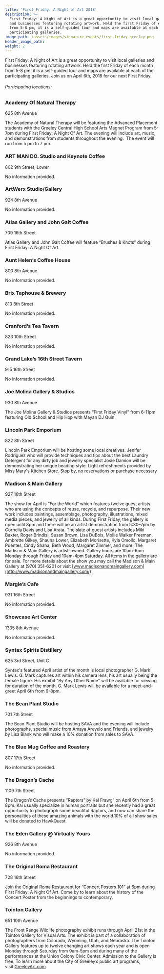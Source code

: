```yaml
---
title: 'First Friday: A Night of Art 2018'
description: >-
  First Friday: A Night of Art is a great opportunity to visit local galleries
  and businesses featuring rotating artwork. Held the first Friday of each month
  from 5-8 pm, it is a self-guided tour and maps are available at each of the
  participating galleries.
image_path: /assets/images/signature-events/first-friday-greeley.png
header_image_path:
weight: 2
---
```


First Friday: A Night of Art is a great opportunity to visit local galleries and businesses featuring rotating artwork. Held the first Friday of each month from 5-8 pm, it is a self-guided tour and maps are available at each of the participating galleries. Join us on April 6th, 2018 for our next First Friday.

###### *Participating locations:*

### Academy Of Natural Therapy

625 8th Avenue

The Academy of Natural Therapy will be featuring the Advanced Placement students with the Greeley Central High School Arts Magnet Program from 5-7pm during First Friday: A Night Of Art. The evening will include art, music, and demonstrations from students throughout the evening.&nbsp; The event will run from 5 pm to 7 pm.

### ART MAN DO. Studio and Keynote Coffee

802 9th Street, Lower

No information provided.

### ArtWerx Studio/Gallery

924 8th Avenue

No information provided.

### Atlas Gallery and John Galt Coffee

709 16th Street

Atlas Gallery and John Galt Coffee will feature “Brushes & Knots” during First Friday: A Night Of Art.

### Aunt Helen’s Coffee House

800 8th Avenue

No information provided.

### Brix Taphouse & Brewery

813 8th Street

No information provided.

### Cranford’s Tea Tavern

823 10th Street

No information provided.

### Grand Lake’s 16th Street Tavern

915 16th Street

No information provided.

### Joe Molina Gallery & Studios

930 8th Avenue

The Joe Molina Gallery & Studios presents “First Friday Vinyl” from 6-11pm featuring Old School and Hip Hop with Mayan DJ Quin

### Lincoln Park Emporium

822 8th Street

Lincoln Park Emporium will be hosting some local creatives. Jenifer Rodriguez who will provide techniques and tips about the best Laundry Detergent for any dirty job and jewelry specialist Josie Damion will be demonstrating her unique beading style. Light refreshments provided by Miss Mary's Kitchen Store. Stop by, no reservations or purchase necessary

### Madison & Main Gallery

927 16th Street

The show for April is “For the World” which features twelve guest artists who are using the concepts of reuse, recycle, and repurpose. Their new work includes paintings, assemblage, photography, illustrations, mixed media pieces, and jewelry of all kinds. During First Friday, the gallery is open until 8pm and there will be an artist demonstration from 5:30–7pm by Cornelia Davis and Lisa Arata. The slate of guest artists includes Miki Baxter, Roger Brindisi, Susan Brown, Lisa DuBois, Mollie Walker Freeman, Ambrette Gilkey, Shauna Lower, Elizabeth Morisette, Kyla Omollo, Margaret Puentes, Cindy Shaha, Beth Wood, Margaret Zimmer, and more! The Madison & Main Gallery is artist-owned. Gallery hours are 10am-6pm Monday through Friday and 10am-4pm Saturday. All items in the gallery are for sale. For more details about the show you may call the Madison & Main Gallery at (970) 351-6201 or visit [www.madisonandmaingallery.com](http://www.madisonandmaingallery.com/)

### Margie’s Cafe

931 16th Street

No information provided.

### Showcase Art Center

1335 8th Avenue

No information provided.

### Syntax Spirits Distillery

625 3rd Street, Unit C

Syntax's featured April artist of the month is local photographer G. Mark Lewis. G. Mark captures art within his camera lens, his art usually being the female figure. His exhibit "By Any Other Name" will be available for viewing for duration of the month. G. Mark Lewis will be available for a meet-and-greet April 6th from 6-8pm.

### The Bean Plant Studio

701 7th Street

The Bean Plant Studio will be hosting SAVA and the evening will include photographs, special music from Amaya Arevelo and Friends, and jewelry by Lisa Blank who will make a 10% donation from sales to SAVA.

### The Blue Mug Coffee and Roastery

807 17th Street

No information provided.

### The Dragon’s Cache

1109 7th Street

The Dragon’s Cache presents “Raptors” by Kai Frawg” on April 6th from 5-8pm. Kai usually specialize in human portraits but she recently had a great opportunity to photograph some beautiful Raptors, and now can share the personalities of these amazing animals with the world.10% of all show sales will be donated to HawkQuest.

### The Eden Gallery @ Virtually Yours

926 8th Avenue

No information provided.

### The Original Roma Restaurant

728 16th Street

Join the Original Roma Restaurant for “Concert Posters 101” at 6pm during First Friday: A Night Of Art. Come by to learn about the history of the Concert Poster from the beginnings to contemporary.

### Tointon Gallery

651 10th Avenue

The Front Range Wildlife photography exhibit runs through April 21st in the Tointon Gallery for Visual Arts. The exhibit is part of a collaboration of photographers from Colorado, Wyoming, Utah, and Nebraska. The Tointon Gallery features up to twelve changing art shows each year and is open Monday through Saturday from 9am-5pm and during many of the performances at the Union Colony Civic Center. Admission to the Gallery is free. To learn more about the City of Greeley’s public art programs, visit&nbsp;[GreeleyArt.com](http://greeleyart.com/).